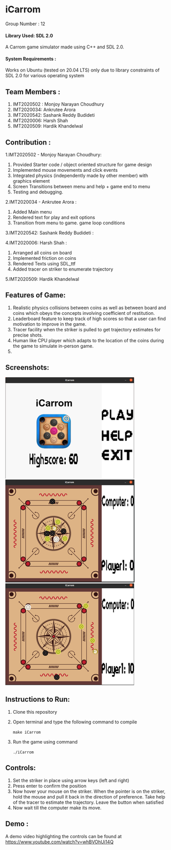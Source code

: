 # iCarrom

Group Number : 12

#### Library Used: SDL 2.0 

A Carrom game simulator made using C++ and SDL 2.0.

#### System Requirements : 

Works on Ubuntu (tested on 20.04 LTS) only due to library constraints of SDL 2.0 for various operating system   

## Team Members :

1. IMT2020502 : Monjoy Narayan Choudhury 
2. IMT2020034: Ankrutee Arora
3. IMT2020542: Sashank Reddy Budideti 
4. IMT2020006: Harsh Shah 
5. IMT2020509: Hardik Khandelwal 



## Contribution :

1.IMT2020502 - Monjoy Narayan Choudhury: 

1. Provided Starter code / object oriented structure for game design 
2. Implemented mouse movements and click events 
3. Integrated physics (independently made by other member) with graphics element 
4. Screen Transitions between menu and help + game end to menu 
5. Testing and debugging.

2.IMT2020034 - Ankrutee Arora :

1. Added Main menu 
2. Rendered text for play and exit options
3. Transition from menu to game. game loop conditions

3.IMT2020542: Sashank Reddy Budideti :

 



4.IMT2020006: Harsh Shah :

1. Arranged all coins on board 
2. Implemented friction on coins 
3. Rendered Texts using SDL_ttf
4. Added tracer on striker to enumerate trajectory  



5.IMT2020509: Hardik Khandelwal 



## Features of Game:

1. Realistic physics collisions between coins as well as between board and coins which obeys the concepts involving coefficient of restitution.
2. Leaderboard feature to keep track of high scores so that a user can find motivation to improve in the game.
3. Tracer facility when the striker is pulled to get trajectory estimates for precise shots.
4. Human like CPU player which adapts to the location of the coins during the game to simulate in-person game.
5. 

## Screenshots:

<img src="https://github.com/hardik5k/iCarrom/blob/main/Screenshot%20from%202022-01-01%2020-39-17.png" alt="Screenshot from 2022-01-01 20-39-17" style="zoom:50%;" />

<img src="https://github.com/hardik5k/iCarrom/blob/main/Screenshot%20from%202022-01-01%2021-05-54.png" alt="Screenshot from 2022-01-01 21-05-54" style="zoom:50%;" />

<img src="https://github.com/hardik5k/iCarrom/blob/main/Screenshot%20from%202022-01-01%2021-06-38.png" alt="Screenshot from 2022-01-01 21-06-38" style="zoom:50%;" />

## Instructions to Run: 

1) Clone this repository 

2. Open terminal and type the following command to compile

   `make iCarrom`

3. Run the game using command 

   `./iCarrom`

## Controls:

1. Set the striker in place using arrow keys (left and right)
2. Press enter to confirm the position
3. Now hover your mouse on the striker. When the pointer is on the striker, hold the mouse and pull it back in the direction of preference. Take help of the tracer to estimate the trajectory. Leave the button when satisfied 
4. Now wait till the computer make its move.  

## Demo :

A demo video highlighting the controls can be found at https://www.youtube.com/watch?v=whBVOhUi14Q

